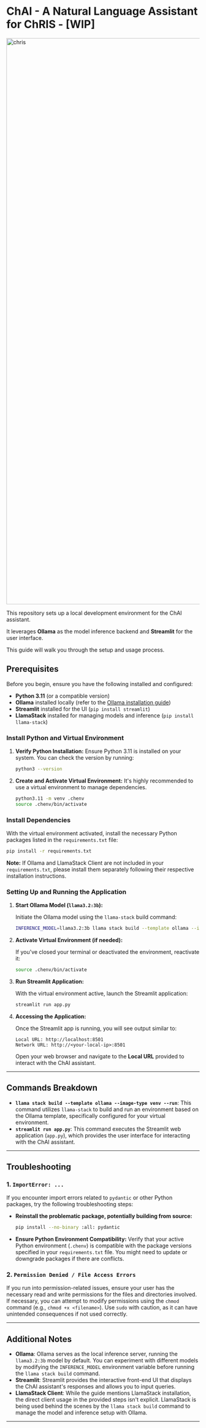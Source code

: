 # ChAI - A Natural Language Assistant for ChRIS - [WIP]

<img width="1475" alt="chris" src="https://github.com/user-attachments/assets/4224f1a4-6d3d-4070-ba09-8a3403a1c2d3" />




This repository sets up a local development environment for the ChAI assistant.

It leverages **Ollama** as the model inference backend and **Streamlit** for the user interface.

This guide will walk you through the setup and usage process.

## Prerequisites

Before you begin, ensure you have the following installed and configured:

- **Python 3.11** (or a compatible version)
- **Ollama** installed locally (refer to the [Ollama installation guide](<ollama_installation_link>))
- **Streamlit** installed for the UI (`pip install streamlit`)
- **LlamaStack** installed for managing models and inference (`pip install llama-stack`)

### Install Python and Virtual Environment

1.  **Verify Python Installation:** Ensure Python 3.11 is installed on your system. You can check the version by running:

    ```bash
    python3 --version
    ```

2.  **Create and Activate Virtual Environment:** It's highly recommended to use a virtual environment to manage dependencies.

    ```bash
    python3.11 -m venv .chenv
    source .chenv/bin/activate
    ```

### Install Dependencies

With the virtual environment activated, install the necessary Python packages listed in the `requirements.txt` file:

```bash
pip install -r requirements.txt
```

**Note:** If Ollama and LlamaStack Client are not included in your `requirements.txt`, please install them separately following their respective installation instructions.

### Setting Up and Running the Application

1.  **Start Ollama Model (`llama3.2:3b`):**

    Initiate the Ollama model using the `llama-stack` build command:

    ```bash
    INFERENCE_MODEL=llama3.2:3b llama stack build --template ollama --image-type venv --run
    ```

2.  **Activate Virtual Environment (if needed):**

    If you've closed your terminal or deactivated the environment, reactivate it:

    ```bash
    source .chenv/bin/activate
    ```

3.  **Run Streamlit Application:**

    With the virtual environment active, launch the Streamlit application:

    ```bash
    streamlit run app.py
    ```

4.  **Accessing the Application:**

    Once the Streamlit app is running, you will see output similar to:

    ```
    Local URL: http://localhost:8501
    Network URL: http://<your-local-ip>:8501
    ```

    Open your web browser and navigate to the **Local URL** provided to interact with the ChAI assistant.

---

## Commands Breakdown

* **`llama stack build --template ollama --image-type venv --run`**: This command utilizes `llama-stack` to build and run an environment based on the Ollama template, specifically configured for your virtual environment.
* **`streamlit run app.py`**: This command executes the Streamlit web application (`app.py`), which provides the user interface for interacting with the ChAI assistant.

---

## Troubleshooting

### 1. `ImportError: ...`

If you encounter import errors related to `pydantic` or other Python packages, try the following troubleshooting steps:

* **Reinstall the problematic package, potentially building from source:**

    ```bash
    pip install --no-binary :all: pydantic
    ```

* **Ensure Python Environment Compatibility:** Verify that your active Python environment (`.chenv`) is compatible with the package versions specified in your `requirements.txt` file. You might need to update or downgrade packages if there are conflicts.

### 2. `Permission Denied / File Access Errors`

If you run into permission-related issues, ensure your user has the necessary read and write permissions for the files and directories involved. If necessary, you can attempt to modify permissions using the `chmod` command (e.g., `chmod +x <filename>`). Use `sudo` with caution, as it can have unintended consequences if not used correctly.

---

## Additional Notes

* **Ollama**: Ollama serves as the local inference server, running the `llama3.2:3b` model by default. You can experiment with different models by modifying the `INFERENCE_MODEL` environment variable before running the `llama stack build` command.
* **Streamlit**: Streamlit provides the interactive front-end UI that displays the ChAI assistant's responses and allows you to input queries.
* **LlamaStack Client**: While the guide mentions LlamaStack installation, the direct client usage in the provided steps isn't explicit. LlamaStack is being used behind the scenes by the `llama stack build` command to manage the model and inference setup with Ollama.

---

